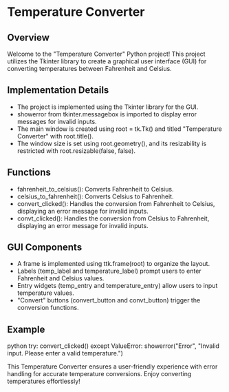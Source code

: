 # Temperature Converter

## Overview

Welcome to the "Temperature Converter" Python project! This project utilizes the Tkinter library to create a graphical user interface (GUI) for converting temperatures between Fahrenheit and Celsius.

## Implementation Details

- The project is implemented using the Tkinter library for the GUI.
- showerror from tkinter.messagebox is imported to display error messages for invalid inputs.
- The main window is created using root = tk.Tk() and titled "Temperature Converter" with root.title().
- The window size is set using root.geometry(), and its resizability is restricted with root.resizable(false, false).

## Functions

- fahrenheit_to_celsius(): Converts Fahrenheit to Celsius.
- celsius_to_fahrenheit(): Converts Celsius to Fahrenheit.
- convert_clicked(): Handles the conversion from Fahrenheit to Celsius, displaying an error message for invalid inputs.
- convt_clicked(): Handles the conversion from Celsius to Fahrenheit, displaying an error message for invalid inputs.

## GUI Components

- A frame is implemented using ttk.frame(root) to organize the layout.
- Labels (temp_label and temperature_label) prompt users to enter Fahrenheit and Celsius values.
- Entry widgets (temp_entry and temperature_entry) allow users to input temperature values.
- "Convert" buttons (convert_button and convt_button) trigger the conversion functions.

## Example

python
try:
    convert_clicked()
except ValueError:
    showerror("Error", "Invalid input. Please enter a valid temperature.")


This Temperature Converter ensures a user-friendly experience with error handling for accurate temperature conversions. Enjoy converting temperatures effortlessly!
